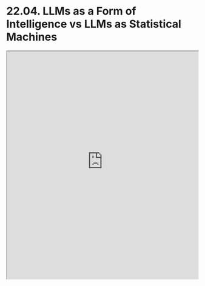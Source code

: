 # 22.04. LLMs as a Form of Intelligence vs LLMs as Statistical Machines

<iframe src="https://raw.githubusercontent.com/maxschmaltz/Course-LLM-based-Assistants/main/llm-based-assistants/slides/2004.pdf" width="100%" height="600px"></iframe>